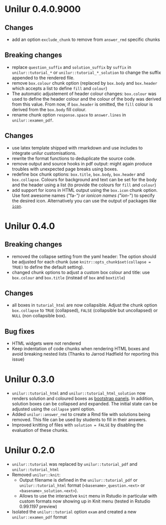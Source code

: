 # Unilur 0.4.0.9000

## Changes

- add an option `exclude_chunk` to remove from `answer_rmd` specific chunks

## Breaking changes

- replace `question_suffix` and `solution_suffix` by `suffix` in `unilur::tutorial_*` or `unilur::tutorial_*_solution` to change the suffix appended to the rendered file.
- remove `box.colour` chunk option (replaced by `box.body` and `box.header` which accepts a list to define `fill` and `colour`)
- The automatic adjustement of header colour changes: `box.colour` was used to define the header colour and the colour of the body was derived from this value. From now, if `box.header` is omitted, the `fill` colour is derived from the `box.body` fill colour.
- rename chunk option `response.space` to `answer.lines` in `unilur::examen_pdf`.

## Changes

- use latex template shipped with rmarkdown and use includes to integrate unilur customisations.
- rewrite the format functions to deduplicate the source code.
- remove output and source hooks in pdf output: might again produce troubles with unexpected page breaks using boxes.
- redefine box chunk options: `box.title`, `box.body`, `box.header` and `box.collapse`. Colours for background and text can be set for the body and the header using a list (to provide the colours for `fill` and `colour`) 
- add support for icons in HTML output using the `box.icon` chunk option. Use font awesome names ("fa-*") or ionicon names ("ion-*") to specify the desired icon. Alternatively you can use the output of packages like [`icon`](https://github.com/ropenscilabs/icon).

# Unilur 0.4.0

## Breaking changes

- removed the collapse setting from the yaml header: The option should be adjusted for each chunk (use `knitr::opts_chunk$set(collapse = TRUE)` to define the default setting).
- changed chunk options to adjust a custom box colour and title: use `box.colour` and `box.title` (instead of `box` and `boxtitle`)

## Changes

- all boxes in `tutorial_html` are now collapsible. Adjust the chunk option `box.collapse` to `TRUE` (collapsed), `FALSE` (collapsible but uncollapsed) or `NULL` (non collapsible box).

## Bug fixes

- HTML widgets were not rendered
- Keep indentation of code chunks when rendering HTML boxes and avoid breaking nested lists (Thanks to Jarrod Hadfield for reporting this issue)

# Unilur 0.3.0

- `unilur::tutorial_html` and `unilur::tutorial_html_solution` now renders solution and coloured boxes as [bootstrap panels](https://www.w3schools.com/bootstrap/bootstrap_panels.asp). In addition, solution boxes can be collapsed and expanded. The initial state can be adjusted using the `collapse` yaml option.
- Added `unilur::answer_rmd` to create a Rmd file with solutions being removed. This file can be used by students to fill in their answers.
- Improved knitting of files with `solution = FALSE` by disabling the evaluation of these chunks.

# Unilur 0.2.0

- `unilur::tutorial` was replaced by `unilur::tutorial_pdf` and `unilur::tutorial_html`
- Removed `unilur::knit`:
    * Output filename is defined in the `unilur::tutorial_pdf` or `unilur::tutorial_html` format (`<basename>_question.<ext>` or `<basename>_solution.<ext>`).
    * Allows to use the interactive `knit` menu in Rstudio in particular with custom formats now showing up in Knit menu (tested in Rstudio 0.99.1197 preview)
- Isolated the `unilur::tutorial` option `exam` and created a new `unilur::examen_pdf` format
